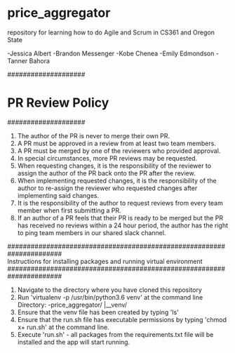 # price_aggregator
repository for learning how to do Agile and Scrum in CS361 and Oregon State

-Jessica Albert
-Brandon Messenger
-Kobe Chenea
-Emily Edmondson
-Tanner Bahora

####################
# PR Review Policy #
####################

1) The author of the PR is never to merge their own PR. 
2) A PR must be approved in a review from at least two team members.
3) A PR must be merged by one of the reviewers who provided approval.
4) In special circumstances, more PR reviews may be requested.
5) When requesting changes, it is the responsibility of the reviewer
to assign the author of the PR back onto the PR after the review.
6) When implementing requested changes, it is the responsibility of
the author to re-assign the reviewer who requested changes after
implementing said changes.
7) It is the responsibility of the author to request reviews from
every team member when first submitting a PR.
8) If an author of a PR feels that their PR is ready to be merged
but the PR has received no reviews within a 24 hour period, the author
has the right to ping team members in our shared slack channel.

######################################################################                                                               
Instructions for installing packages and running virtual environment
######################################################################
1) Navigate to the directory where you have cloned this repository
2) Run 'virtualenv -p /usr/bin/python3.6 venv' at the command line
        Directory:
        -price_aggregator/
        |__venv/
3) Ensure that the venv file has been created by typing 'ls'
4) Ensure that the run.sh file has executable permissions by typing 
   'chmod x+ run.sh' at the command line.
5) Execute 'run.sh' - all packages from the requirements.txt file will
   be installed and the app will start running. 

